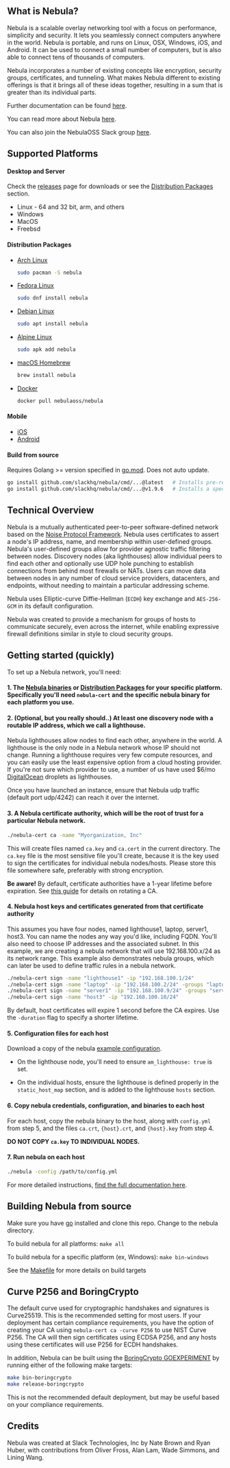 ## What is Nebula?
Nebula is a scalable overlay networking tool with a focus on performance, simplicity and security.
It lets you seamlessly connect computers anywhere in the world. Nebula is portable, and runs on Linux, OSX, Windows, iOS, and Android.
It can be used to connect a small number of computers, but is also able to connect tens of thousands of computers.

Nebula incorporates a number of existing concepts like encryption, security groups, certificates,
and tunneling.
What makes Nebula different to existing offerings is that it brings all of these ideas together,
resulting in a sum that is greater than its individual parts.

Further documentation can be found [here](https://nebula.defined.net/docs/).

You can read more about Nebula [here](https://medium.com/p/884110a5579).

You can also join the NebulaOSS Slack group [here](https://join.slack.com/t/nebulaoss/shared_invite/zt-39pk4xopc-CUKlGcb5Z39dQ0cK1v7ehA).

## Supported Platforms

#### Desktop and Server

Check the [releases](https://github.com/slackhq/nebula/releases/latest) page for downloads or see the [Distribution Packages](https://github.com/slackhq/nebula#distribution-packages) section.

- Linux - 64 and 32 bit, arm, and others
- Windows
- MacOS
- Freebsd

#### Distribution Packages

- [Arch Linux](https://archlinux.org/packages/extra/x86_64/nebula/)
    ```sh
    sudo pacman -S nebula
    ```

- [Fedora Linux](https://src.fedoraproject.org/rpms/nebula)
    ```sh
    sudo dnf install nebula
    ```

- [Debian Linux](https://packages.debian.org/source/stable/nebula)
    ```sh
    sudo apt install nebula
    ```

- [Alpine Linux](https://pkgs.alpinelinux.org/packages?name=nebula)
    ```sh
    sudo apk add nebula
    ```

- [macOS Homebrew](https://github.com/Homebrew/homebrew-core/blob/HEAD/Formula/n/nebula.rb)
    ```sh
    brew install nebula
    ```

- [Docker](https://hub.docker.com/r/nebulaoss/nebula)
    ```sh
    docker pull nebulaoss/nebula
    ```

#### Mobile

- [iOS](https://apps.apple.com/us/app/mobile-nebula/id1509587936?itsct=apps_box&amp;itscg=30200)
- [Android](https://play.google.com/store/apps/details?id=net.defined.mobile_nebula&pcampaignid=pcampaignidMKT-Other-global-all-co-prtnr-py-PartBadge-Mar2515-1)

#### Build from source  
Requires Golang >= version specified in [go.mod](go.mod). Does not auto update.

```sh
go install github.com/slackhq/nebula/cmd/...@latest   # Installs pre-release version
go install github.com/slackhq/nebula/cmd/...@v1.9.6   # Installs a specific version tag
```

## Technical Overview

Nebula is a mutually authenticated peer-to-peer software-defined network based on the [Noise Protocol Framework](https://noiseprotocol.org/).
Nebula uses certificates to assert a node's IP address, name, and membership within user-defined groups.
Nebula's user-defined groups allow for provider agnostic traffic filtering between nodes.
Discovery nodes (aka lighthouses) allow individual peers to find each other and optionally use UDP hole punching to establish connections from behind most firewalls or NATs.
Users can move data between nodes in any number of cloud service providers, datacenters, and endpoints, without needing to maintain a particular addressing scheme.

Nebula uses Elliptic-curve Diffie-Hellman (`ECDH`) key exchange and `AES-256-GCM` in its default configuration.

Nebula was created to provide a mechanism for groups of hosts to communicate securely, even across the internet, while enabling expressive firewall definitions similar in style to cloud security groups.

## Getting started (quickly)

To set up a Nebula network, you'll need:

#### 1. The [Nebula binaries](https://github.com/slackhq/nebula/releases) or [Distribution Packages](https://github.com/slackhq/nebula#distribution-packages) for your specific platform. Specifically you'll need `nebula-cert` and the specific nebula binary for each platform you use.

#### 2. (Optional, but you really should..) At least one discovery node with a routable IP address, which we call a lighthouse.

Nebula lighthouses allow nodes to find each other, anywhere in the world. A lighthouse is the only node in a Nebula network whose IP should not change. Running a lighthouse requires very few compute resources, and you can easily use the least expensive option from a cloud hosting provider. If you're not sure which provider to use, a number of us have used $6/mo [DigitalOcean](https://digitalocean.com) droplets as lighthouses.

Once you have launched an instance, ensure that Nebula udp traffic (default port udp/4242) can reach it over the internet.

#### 3. A Nebula certificate authority, which will be the root of trust for a particular Nebula network.

```sh
./nebula-cert ca -name "Myorganization, Inc"
```

This will create files named `ca.key` and `ca.cert` in the current directory. The `ca.key` file is the most sensitive file you'll create, because it is the key used to sign the certificates for individual nebula nodes/hosts. Please store this file somewhere safe, preferably with strong encryption.

**Be aware!** By default, certificate authorities have a 1-year lifetime before expiration. See [this guide](https://nebula.defined.net/docs/guides/rotating-certificate-authority/) for details on rotating a CA.

#### 4. Nebula host keys and certificates generated from that certificate authority

This assumes you have four nodes, named lighthouse1, laptop, server1, host3. You can name the nodes any way you'd like, including FQDN. You'll also need to choose IP addresses and the associated subnet. In this example, we are creating a nebula network that will use 192.168.100.x/24 as its network range. This example also demonstrates nebula groups, which can later be used to define traffic rules in a nebula network.
```sh
./nebula-cert sign -name "lighthouse1" -ip "192.168.100.1/24"
./nebula-cert sign -name "laptop" -ip "192.168.100.2/24" -groups "laptop,home,ssh"
./nebula-cert sign -name "server1" -ip "192.168.100.9/24" -groups "servers"
./nebula-cert sign -name "host3" -ip "192.168.100.10/24"
```

By default, host certificates will expire 1 second before the CA expires. Use the `-duration` flag to specify a shorter lifetime.

#### 5. Configuration files for each host

Download a copy of the nebula [example configuration](https://github.com/slackhq/nebula/blob/master/examples/config.yml).

* On the lighthouse node, you'll need to ensure `am_lighthouse: true` is set.

* On the individual hosts, ensure the lighthouse is defined properly in the `static_host_map` section, and is added to the lighthouse `hosts` section.


#### 6. Copy nebula credentials, configuration, and binaries to each host

For each host, copy the nebula binary to the host, along with `config.yml` from step 5, and the files `ca.crt`, `{host}.crt`, and `{host}.key` from step 4.

**DO NOT COPY `ca.key` TO INDIVIDUAL NODES.**

#### 7. Run nebula on each host

```sh
./nebula -config /path/to/config.yml
```

For more detailed instructions, [find the full documentation here](https://nebula.defined.net/docs/).

## Building Nebula from source

Make sure you have [go](https://go.dev/doc/install) installed and clone this repo. Change to the nebula directory.

To build nebula for all platforms:
`make all`

To build nebula for a specific platform (ex, Windows):
`make bin-windows`

See the [Makefile](Makefile) for more details on build targets

## Curve P256 and BoringCrypto

The default curve used for cryptographic handshakes and signatures is Curve25519. This is the recommended setting for most users. If your deployment has certain compliance requirements, you have the option of creating your CA using `nebula-cert ca -curve P256` to use NIST Curve P256. The CA will then sign certificates using ECDSA P256, and any hosts using these certificates will use P256 for ECDH handshakes.

In addition, Nebula can be built using the [BoringCrypto GOEXPERIMENT](https://github.com/golang/go/blob/go1.20/src/crypto/internal/boring/README.md) by running either of the following make targets:

```sh
make bin-boringcrypto
make release-boringcrypto
```

This is not the recommended default deployment, but may be useful based on your compliance requirements.

## Credits

Nebula was created at Slack Technologies, Inc by Nate Brown and Ryan Huber, with contributions from Oliver Fross, Alan Lam, Wade Simmons, and Lining Wang.

